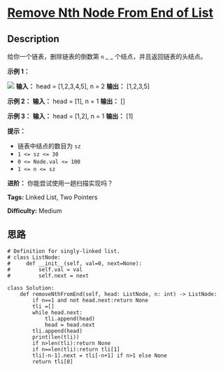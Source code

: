 # [Remove Nth Node From End of List][title]

## Description

给你一个链表，删除链表的倒数第 `n` _ _ 个结点，并且返回链表的头结点。



**示例 1：**

![](https://assets.leetcode.com/uploads/2020/10/03/remove_ex1.jpg)
            **输入：** head = [1,2,3,4,5], n = 2    **输出：** [1,2,3,5]    

**示例 2：**
            **输入：** head = [1], n = 1    **输出：** []    

**示例 3：**
            **输入：** head = [1,2], n = 1    **输出：** [1]    



**提示：**

  * 链表中结点的数目为 `sz`
  * `1 <= sz <= 30`
  * `0 <= Node.val <= 100`
  * `1 <= n <= sz`



**进阶：** 你能尝试使用一趟扫描实现吗？


**Tags:** Linked List, Two Pointers

**Difficulty:** Medium

## 思路

``` python3
# Definition for singly-linked list.
# class ListNode:
#     def __init__(self, val=0, next=None):
#         self.val = val
#         self.next = next

class Solution:
    def removeNthFromEnd(self, head: ListNode, n: int) -> ListNode:
        if n==1 and not head.next:return None
        tli =[]
        while head.next:
            tli.append(head)
            head = head.next
        tli.append(head)
        print(len(tli))
        if n>len(tli):return None
        if n==len(tli):return tli[1]
        tli[-n-1].next = tli[-n+1] if n>1 else None
        return tli[0]
```

[title]: https://leetcode-cn.com/problems/remove-nth-node-from-end-of-list
